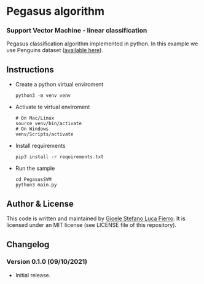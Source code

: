 # Pegasus algorithm #
### Support Vector Machine - linear classification ###

Pegasus classification algorithm implemented in python.
In this example we use Penguins dataset ([available here](https://github.com/allisonhorst/palmerpenguins)).

## Instructions ##
- Create a python virtual enviroment
	```
	python3 -m venv venv
	```
- Activate te virtual enviroment
	```
	# On Mac/Linux
	source venv/bin/activate
	# On Windows
	venv/Scripts/activate
	```
- Install requirements
	```
	pip3 install -r requirements.txt
	```
- Run the sample
	```
	cd PegasusSVM
	python3 main.py
	```


## Author & License ##
This code is written and maintained by [Gioele Stefano Luca Fierro](https://gslf.it). It is licensed under an MIT license (see LICENSE file of this repository).


## Changelog ##
### Version 0.1.0 (09/10/2021) ###
- Initial release.
